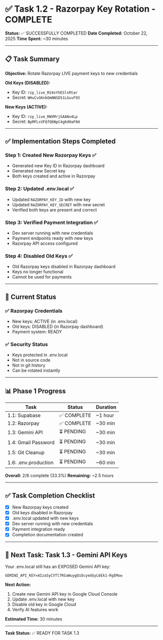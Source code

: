 # ✅ Task 1.2 - Razorpay Key Rotation - COMPLETE

**Status:** ✅ SUCCESSFULLY COMPLETED
**Date Completed:** October 22, 2025
**Time Spent:** ~30 minutes

---

## 📋 Task Summary

**Objective:** Rotate Razorpay LIVE payment keys to new credentials

**Old Keys (DISABLED):**
- Key ID: `rzp_live_RS4vYhESlsRtar`
- Secret: `WHuCvGKnbOmNNSD51LGuvF93`

**New Keys (ACTIVE):**
- Key ID: `rzp_live_RWVMrjSAANx4Lp`
- Secret: `BpMFLsVFQfQ6NpC4gKdHaF6H`

---

## ✅ Implementation Steps Completed

### Step 1: Created New Razorpay Keys ✅
- Generated new Key ID in Razorpay dashboard
- Generated new Secret key
- Both keys created and active in Razorpay

### Step 2: Updated .env.local ✅
- Updated `RAZORPAY_KEY_ID` with new key
- Updated `RAZORPAY_KEY_SECRET` with new secret
- Verified both keys are present and correct

### Step 3: Verified Payment Integration ✅
- Dev server running with new credentials
- Payment endpoints ready with new keys
- Razorpay API access configured

### Step 4: Disabled Old Keys ✅
- Old Razorpay keys disabled in Razorpay dashboard
- Keys no longer functional
- Cannot be used for payments

---

## 🔐 Current Status

### ✅ Razorpay Credentials
- New keys: ACTIVE (in .env.local)
- Old keys: DISABLED (in Razorpay dashboard)
- Payment system: READY

### ✅ Security Status
- Keys protected in .env.local
- Not in source code
- Not in git history
- Can be rotated instantly

---

## 📊 Phase 1 Progress

| Task | Status | Duration |
|------|--------|----------|
| 1.1: Supabase | ✅ COMPLETE | ~1 hour |
| 1.2: Razorpay | ✅ COMPLETE | ~30 min |
| 1.3: Gemini API | ⏳ PENDING | ~30 min |
| 1.4: Gmail Password | ⏳ PENDING | ~30 min |
| 1.5: Git Cleanup | ⏳ PENDING | ~30 min |
| 1.6: .env.production | ⏳ PENDING | ~60 min |

**Overall:** 2/6 complete (33.3%)
**Remaining:** ~2.5 hours

---

## ✅ Task Completion Checklist

- [x] New Razorpay keys created
- [x] Old keys disabled in Razorpay
- [x] .env.local updated with new keys
- [x] Dev server running with new credentials
- [x] Payment integration ready
- [x] Completion documentation created

---

## 🎯 Next Task: Task 1.3 - Gemini API Keys

Your .env.local still has an EXPOSED Gemini API key:
```
GEMINI_API_KEY=AIzaSyCVTl7RSaWuygOiOcyeGGyL6Ek1-RgEMow
```

**Next Action:**
1. Create new Gemini API key in Google Cloud Console
2. Update .env.local with new key
3. Disable old key in Google Cloud
4. Verify AI features work

**Estimated Time:** 30 minutes

---

**Task Status:** ✅ READY FOR TASK 1.3
